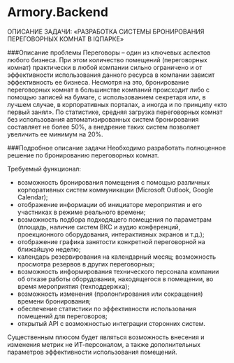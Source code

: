 # Armory.Backend

ОПИСАНИЕ ЗАДАЧИ: «РАЗРАБОТКА СИСТЕМЫ БРОНИРОВАНИЯ ПЕРЕГОВОРНЫХ КОМНАТ В IQПАРКЕ»

###Описание проблемы
Переговоры – один из ключевых аспектов любого бизнеса. При этом
количество помещений (переговорных комнат) практически в любой
компании сильно ограничено и от эффективности использования
данного ресурса в компании зависит эффективность ее бизнеса.
Несмотря на это, бронирование переговорных комнат в большинстве
компаний происходит либо с помощью записей на бумаге, с
использованием секретаря или, в лучшем случае, в корпоративных
порталах, а иногда и по принципу «кто первый занял». По
статистике, средняя загрузка переговорных комнат без
использования автоматизированных систем бронирования
составляет не более 50%, а внедрение таких систем позволяет
увеличить ее минимум на 20%.

###Подробное описание задачи
Необходимо разработать полноценное решение по бронированию переговорных комнат.

Требуемый функционал:
- возможность бронирования помещения с помощью различных
корпоративных систем коммуникации (Microsoft Outlook, Google
Calendar);
- отображение информации об инициаторе мероприятия и его
участниках в режиме реального времени;
- возможность подбора подходящего помещения по параметрам
(площадь, наличие систем ВКС и аудио конференций,
проекционного оборудования, интерактивных экранов и т.д.);
- отображение графика занятости конкретной переговорной на
ближайшую неделю;
- календарь резервирования на календарный месяц;
возможность просмотра резервов в других переговорных;
- возможность информирования технического персонала компании
об отказе работы оборудования, находящегося в помещении, во
время мероприятия (техподдержка);
- возможность изменения (пролонгирования или сокращения)
времени бронирования;
- обеспечение статистики по эффективности использования
помещений для переговоров;
- открытый API с возможностью интеграции сторонних систем.

Существенным плюсом будет являться возможность внесения и
изменения метрик не ИТ-персоналом, а также дополнительных
параметров эффективности использования помещений.
